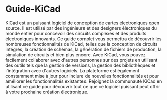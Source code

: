 # Guide-KiCad
KiCad est un puissant logiciel de conception de cartes électroniques open source. Il est utilisé par des ingénieurs et des designers électroniques du monde entier pour concevoir des circuits complexes et des produits électroniques innovants. Ce guide complet vous permettra de découvrir les nombreuses fonctionnalités de KiCad, telles que la conception de circuits intégrés, la création de schémas, la génération de fichiers de production, la simulation de circuits et bien plus encore. Avec KiCad, vous pouvez facilement collaborer avec d'autres personnes sur des projets en utilisant des outils tels que la gestion de versions, la gestion des bibliothèques et l'intégration avec d'autres logiciels. La plateforme est également constamment mise à jour pour inclure de nouvelles fonctionnalités et pour améliorer les fonctionnalités existantes. Rejoignez la communauté KiCad en utilisant ce guide pour découvrir tout ce que ce logiciel puissant peut offrir à votre prochaine création électronique.
